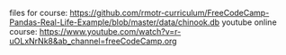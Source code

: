 files for course: https://github.com/rmotr-curriculum/FreeCodeCamp-Pandas-Real-Life-Example/blob/master/data/chinook.db
youtube online course: https://www.youtube.com/watch?v=r-uOLxNrNk8&ab_channel=freeCodeCamp.org
